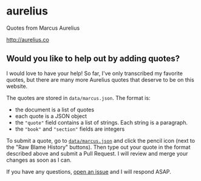 aurelius
========

Quotes from Marcus Aurelius

http://aurelius.co


## Would you like to help out by adding quotes?

I would love to have your help! So far, I've only transcribed my
favorite quotes, but there are many more Aurelius quotes that deserve
to be on this website.

The quotes are stored in `data/marcus.json`. The format is:

- the document is a list of quotes
- each quote is a JSON object
- the `"quote"` field contains a list of strings. Each string is a
  paragraph.
- the `"book"` and `"section"` fields are integers

To submit a quote, go to [`data/marcus.json`][data] and click the
pencil icon (next to the "Raw Blame History" buttons). Then type out
your quote in the format described above and submit a Pull Request. I
will review and merge your changes as soon as I can.

[data]: https://github.com/bsima/aurelius/blob/gh-pages/data/marcus.json

If you have any questions, [open an issue][newissue] and I will
respond ASAP.

[newissue]: https://github.com/bsima/aurelius/issues/new
